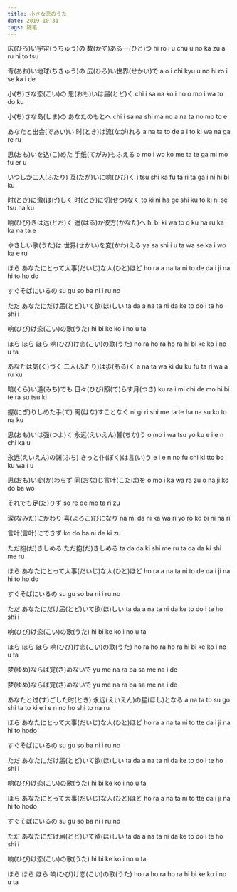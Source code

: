 ```yaml
---
title: 小さな恋のうた
date: 2019-10-31
tags: 随笔
---
```

広(ひろ)い宇宙(うちゅう)の 数(かず)ある一(ひと)つ
hi ro i u chu u no ka zu a ru hi to tsu

青(あお)い地球(ちきゅう)の 広(ひろ)い世界(せかい)で
a o i chi kyu u no hi ro i se ka i de

小(ち)さな恋(こい)の 思(おも)いは届(とど)く
chi i sa na ko i no o mo i wa to do ku

小(ち)さな岛(しま)の あなたのもとへ
chi i sa na shi ma no a na ta no mo to e

<!-- more -->

あなたと出会(であい)い 时(とき)は流(なが)れる
a na ta to de a i to ki wa na ga re ru

思(おも)いを込(こ)めた 手纸(てがみ)もふえる
o mo i wo ko me ta te ga mi mo fu er u

いつしか二人(ふたり) 互(たが)いに响(ひび)く
i tsu shi ka fu ta ri ta ga i ni hi bi ku

时(とき)に激(はげ)しく 时(とき)に切(せつ)なく
to ki ni ha ge shi ku to ki ni se tsu na ku

响(ひび)きは远(とお)く 遥(はる)か彼方(かなた)へ
hi bi ki wa to o ku ha ru ka ka na ta e

やさしい歌(うた)は 世界(せかい)を変(かわ)える
ya sa shi i u ta wa se ka i wo ka e ru

ほら あなたにとって大事(だいじ)な人(ひと)ほど
ho ra a na ta ni to de da i ji na hi to ho do

すぐそばにいるの
su gu so ba ni i ru no

ただ あなたにだけ届(とど)いて欲(ほ)しい
ta da a na ta ni da ke to do i te ho shi i

响(ひび)け恋(こい)の歌(うた)
hi bi ke ko i no u ta

ほら ほら ほら 响(ひび)け恋(こい)の歌(うた)
ho ra ho ra ho ra hi bi ke ko i no u ta

あなたは気(く)づく 二人(ふたり)は歩(ある)く
a na ta wa ki du ku fu ta ri wa a ru ku

暗(くら)い道(みち)でも 日々(ひび)照(て)らす月(つき)
ku ra i mi chi de mo hi bi te ra su tsu ki

握(にぎ)りしめた手(て) 离(はな)すことなく
ni gi ri shi me ta te ha na su ko to na ku

思(おも)いは强(つよ)く 永远(えいえん)誓(ちか)う
o mo i wa tsu yo ku e i e n chi ka u

永远(えいえん)の渊(ふち) きっと仆(ぼく)は言(い)う
e i e n no fu chi ki tto bo ku wa i u

思(おも)い変(か)わらず 同(おな)じ言叶(こたば)を
o mo i ka wa ra zu o na ji ko do ba wo

それでも足(た)りず
so re de mo ta ri zu

涙(なみだ)にかわり 喜(よろこ)びになり
na mi da ni ka wa ri yo ro ko bi ni na ri

言叶(言叶)にできず
ko do ba ni de ki zu

ただ抱(だ)きしめる ただ抱(だ)きしめる
ta da da ki shi me ru ta da da ki shi me ru

ほら あなたにとって大事(だいじ)な人(ひと)ほど
ho ra a na ta ni to de da i ji na hi to ho do

すぐそばにいるの
su gu so ba ni i ru no

ただ あなたにだけ届(とど)いて欲(ほ)しい
ta da a na ta ni da ke to do i te ho shi i

响(ひび)け恋(こい)の歌(うた)
hi bi ke ko i no u ta

ほら ほら ほら 响(ひび)け恋(こい)の歌(うた)
ho ra ho ra ho ra hi bi ke ko i no u ta

梦(ゆめ)ならば覚(さ)めないで
yu me na ra ba sa me na i de

梦(ゆめ)ならば覚(さ)めないで
yu me na ra ba sa me na i de

あなたと过(す)ごした时(とき) 永远(えいえん)の星(ほし)となる
a na ta to su go shi ta to ki e i e n no ho shi to na ru

ほら あなたにとって大事(だいじ)な人(ひと)ほど
ho ra a na ta ni to tte da i ji na hi to hodo

すぐそばにいるの
su gu so ba ni i ru no

ただ あなたにだけ届(とど)いて欲(ほ)しい
ta da a na ta ni da ke to do i te ho shi i

响(ひび)け恋(こい)の歌(うた)
hi bi ke ko i no u ta

ほら あなたにとって大事(だいじ)な人(ひと)ほど
ho ra a na ta ni to tte da i ji na hi to hodo

すぐそばにいるの
su gu so ba ni i ru no

ただ あなたにだけ届(とど)いて欲(ほ)しい
ta da a na ta ni da ke to do i te ho shi i

响(ひび)け恋(こい)の歌(うた)
hi bi ke ko i no u ta

ほら ほら ほら 响(ひび)け恋(こい)の歌(うた)
ho ra ho ra ho ra hi bi ke ko i no u ta
